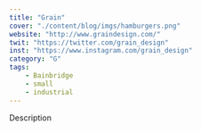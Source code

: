 ```yaml
---
title: "Grain"
cover: "./content/blog/imgs/hamburgers.png"
website: "http://www.graindesign.com/"
twit: "https://twitter.com/grain_design"
inst: "https://www.instagram.com/grain_design"
category: "G"
tags:
    - Bainbridge
    - small
    - industrial
---
```


Description
